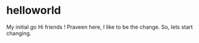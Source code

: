 # helloworld
My initial go
Hi friends ! Praveen here, I like to be the change. So, lets start changing.
